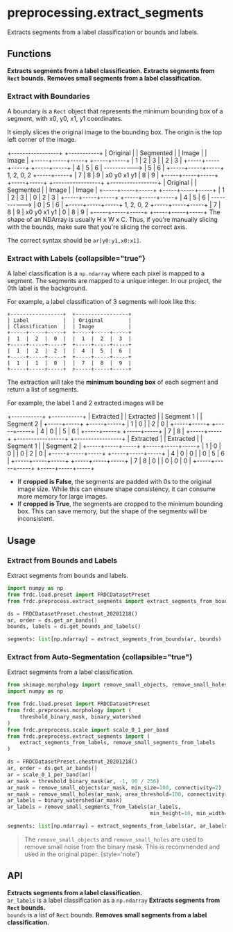 # preprocessing.extract_segments

<tldr>
Extracts segments from a label classification or bounds and labels.
</tldr>

## Functions

<deflist type="medium">
<def title="extract_segments_from_labels">
<b>Extracts segments from a label classification.</b>
</def>
<def title="extract_segments_from_bounds">
<b>Extracts segments from <code>Rect</code> bounds.</b>
</def>
<def title="remove_small_segments_from_labels">
<b>Removes small segments from a label classification.</b>
</def>
</deflist>

### Extract with Boundaries

A boundary is a `Rect` object that represents the minimum bounding box of a
segment, with x0, y0, x1, y1 coordinates.

It simply slices the original image to the bounding box. The origin is
the top left corner of the image.

<tabs>
<tab title="Cropped = True">
<code-block>
+-----------------+                +-----------+      
| Original        |                | Segmented |      
| Image           |                | Image     |      
+-----+-----+-----+                +-----+-----+      
|  1  |  2  |  3  |                |  2  |  3  |
+-----+-----+-----+                +-----+-----+
|  4  |  5  |  6  |  -----------&gt;  |  5  |  6  |      
+-----+-----+-----+   1, 2, 0, 2   +-----+-----+
|  7  |  8  |  9  |   x0 y0 x1 y1  |  8  |  9  |
+-----+-----+-----+                +-----+-----+
</code-block>
</tab>
<tab title="Cropped = False">
<code-block>
+-----------------+                +-----------------+      
| Original        |                | Segmented       |      
| Image           |                | Image           |      
+-----+-----+-----+                +-----+-----+-----+      
|  1  |  2  |  3  |                |  0  |  2  |  3  |      
+-----+-----+-----+                +-----+-----+-----+      
|  4  |  5  |  6  |  -----------&gt;  |  0  |  5  |  6  |             
+-----+-----+-----+   1, 2, 0, 2   +-----+-----+-----+      
|  7  |  8  |  9  |   x0 y0 x1 y1  |  0  |  8  |  9  |      
+-----+-----+-----+                +-----+-----+-----+      
</code-block>
</tab>
</tabs>

<warning>
The shape of an NDArray is usually H x W x C. Thus, if you're manually slicing
with the bounds, make sure that you're slicing the correct axis.

The correct syntax should be <code>ar[y0:y1,x0:x1]</code>.
</warning>

### Extract with Labels {collapsible="true"}

A label classification is a `np.ndarray` where each pixel is mapped to a
segment. The segments are mapped to a unique integer.
In our project, the 0th label is the background.

For example, a label classification of 3 segments will look like this:

```
+-----------------+  +-----------------+
| Label           |  | Original        |
| Classification  |  | Image           |
+-----+-----+-----+  +-----+-----+-----+
|  1  |  2  |  0  |  |  1  |  2  |  3  |
+-----+-----+-----+  +-----+-----+-----+
|  1  |  2  |  2  |  |  4  |  5  |  6  |
+-----+-----+-----+  +-----+-----+-----+
|  1  |  1  |  0  |  |  7  |  8  |  9  |
+-----+-----+-----+  +-----+-----+-----+
```

The extraction will take the **minimum bounding box** of each segment and
return a list of segments.

For example, the label 1 and 2 extracted images will be

<tabs>
<tab title="Cropped = True">
<code-block>
+-----------+  +-----------+
| Extracted |  | Extracted |
| Segment 1 |  | Segment 2 |
+-----+-----+  +-----+-----+
|  1  |  0  |  |  2  |  0  |
+-----+-----+  +-----+-----+
|  4  |  0  |  |  5  |  6  |
+-----+-----+  +-----+-----+
|  7  |  8  |  
+-----+-----+  
</code-block>
</tab>
<tab title="Cropped = False">
<code-block>
+-----------------+  +-----------------+
| Extracted       |  | Extracted       |
| Segment 1       |  | Segment 2       |
+-----+-----+-----+  +-----+-----+-----+
|  1  |  0  |  0  |  |  0  |  2  |  0  |
+-----+-----+-----+  +-----+-----+-----+
|  4  |  0  |  0  |  |  0  |  5  |  6  |
+-----+-----+-----+  +-----+-----+-----+
|  7  |  8  |  0  |  |  0  |  0  |  0  |
+-----+-----+-----+  +-----+-----+-----+
</code-block>
</tab>
</tabs>

- If **cropped is False**, the segments are padded with 0s to the
  original image size. While this can ensure shape consistency, it can consume
  more memory for large images.
- If **cropped is True**, the segments are cropped to the minimum bounding box.
  This can save memory, but the shape of the segments will be inconsistent.

## Usage

### Extract from Bounds and Labels

Extract segments from bounds and labels.

```python
import numpy as np
from frdc.load.preset import FRDCDatasetPreset
from frdc.preprocess.extract_segments import extract_segments_from_bounds

ds = FRDCDatasetPreset.chestnut_20201218()
ar, order = ds.get_ar_bands()
bounds, labels = ds.get_bounds_and_labels()

segments: list[np.ndarray] = extract_segments_from_bounds(ar, bounds)
```

### Extract from Auto-Segmentation {collapsible="true"}

Extract segments from a label classification.

```python
from skimage.morphology import remove_small_objects, remove_small_holes
import numpy as np

from frdc.load.preset import FRDCDatasetPreset
from frdc.preprocess.morphology import (
    threshold_binary_mask, binary_watershed
)
from frdc.preprocess.scale import scale_0_1_per_band
from frdc.preprocess.extract_segments import (
    extract_segments_from_labels, remove_small_segments_from_labels
)

ds = FRDCDatasetPreset.chestnut_20201218()
ar, order = ds.get_ar_bands()
ar = scale_0_1_per_band(ar)
ar_mask = threshold_binary_mask(ar, -1, 90 / 256)
ar_mask = remove_small_objects(ar_mask, min_size=100, connectivity=2)
ar_mask = remove_small_holes(ar_mask, area_threshold=100, connectivity=2)
ar_labels = binary_watershed(ar_mask)
ar_labels = remove_small_segments_from_labels(ar_labels,
                                              min_height=10, min_width=10)

segments: list[np.ndarray] = extract_segments_from_labels(ar, ar_labels)
```

> The `remove_small_objects` and `remove_small_holes` are used to remove
> small noise from the binary mask. This is recommended and used in the
> original paper.
> {style='note'}

## API

<deflist>
<def title="extract_segments_from_labels(ar, ar_labels, cropped)">
<b>Extracts segments from a label classification.</b><br/>
<code>ar_labels</code> is a label classification as a <code>np.ndarray</code>
</def>
<def title="extract_segments_from_bounds(ar, bounds, cropped)">
<b>Extracts segments from <code>Rect</code> bounds.</b><br/>
<code>bounds</code> is a list of <code>Rect</code> bounds.
</def>
<def title="remove_small_segments_from_labels(ar_labels, min_height, min_width)">
<b>Removes small segments from a label classification.</b><br/>

</def>

</deflist>